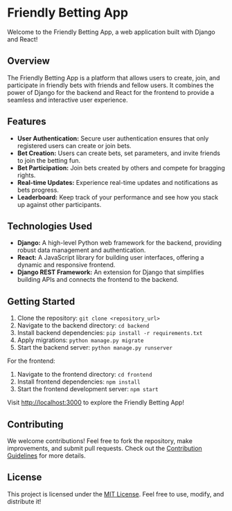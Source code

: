 # Friendly Betting App

Welcome to the Friendly Betting App, a web application built with Django and React!

## Overview

The Friendly Betting App is a platform that allows users to create, join, and participate in friendly bets with friends and fellow users. It combines the power of Django for the backend and React for the frontend to provide a seamless and interactive user experience.

## Features

- **User Authentication:** Secure user authentication ensures that only registered users can create or join bets.
- **Bet Creation:** Users can create bets, set parameters, and invite friends to join the betting fun.
- **Bet Participation:** Join bets created by others and compete for bragging rights.
- **Real-time Updates:** Experience real-time updates and notifications as bets progress.
- **Leaderboard:** Keep track of your performance and see how you stack up against other participants.

## Technologies Used

- **Django:** A high-level Python web framework for the backend, providing robust data management and authentication.
- **React:** A JavaScript library for building user interfaces, offering a dynamic and responsive frontend.
- **Django REST Framework:** An extension for Django that simplifies building APIs and connects the frontend to the backend.

## Getting Started

1. Clone the repository: `git clone <repository_url>`
2. Navigate to the backend directory: `cd backend`
3. Install backend dependencies: `pip install -r requirements.txt`
4. Apply migrations: `python manage.py migrate`
5. Start the backend server: `python manage.py runserver`

For the frontend:

1. Navigate to the frontend directory: `cd frontend`
2. Install frontend dependencies: `npm install`
3. Start the frontend development server: `npm start`

Visit [http://localhost:3000](http://localhost:3000) to explore the Friendly Betting App!

## Contributing

We welcome contributions! Feel free to fork the repository, make improvements, and submit pull requests. Check out the [Contribution Guidelines](CONTRIBUTING.md) for more details.

## License

This project is licensed under the [MIT License](LICENSE). Feel free to use, modify, and distribute it!
